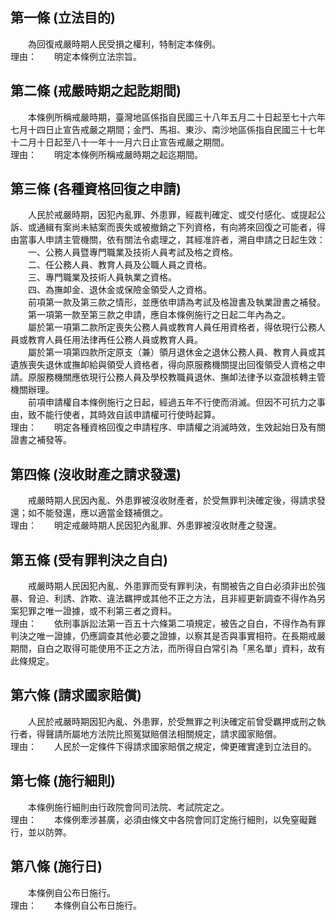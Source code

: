 第一條 (立法目的)
-----------------
　　為回復戒嚴時期人民受損之權利，特制定本條例。  
理由：　　明定本條例立法宗旨。

第二條 (戒嚴時期之起訖期間)
---------------------------
　　本條例所稱戒嚴時期，臺灣地區係指自民國三十八年五月二十日起至七十六年七月十四日止宣告戒嚴之期間；金門、馬祖、東沙、南沙地區係指自民國三十七年十二月十日起至八十一年十一月六日止宣告戒嚴之期間。  
理由：　　明定本條例所稱戒嚴時期之起迄期間。

第三條 (各種資格回復之申請)
---------------------------
　　人民於戒嚴時期，因犯內亂罪、外患罪，經裁判確定、或交付感化、或提起公訴、或通緝有案尚未結案而喪失或被撤銷之下列資格，有向將來回復之可能者，得由當事人申請主管機關，依有關法令處理之，其經准許者，溯自申請之日起生效：  
　　一、公務人員暨專門職業及技術人員考試及格之資格。  
　　二、任公務人員、教育人員及公職人員之資格。  
　　三、專門職業及技術人員執業之資格。  
　　四、為撫卹金、退休金或保險金領受人之資格。  
　　前項第一款及第三款之情形，並應依申請為考試及格證書及執業證書之補發。  
　　第一項第一款至第三款之申請，應自本條例施行之日起二年內為之。  
　　屬於第一項第二款所定喪失公務人員或教育人員任用資格者，得依現行公務人員或教育人員任用法律再任公務人員或教育人員。  
　　屬於第一項第四款所定原支（兼）領月退休金之退休公務人員、教育人員或其遺族喪失退休或撫卹給與領受人資格者，得向原服務機關提出回復領受人資格之申請。原服務機關應依現行公務人員及學校教職員退休、撫卹法律予以查證核轉主管機關辦理。  
　　前項申請權自本條例施行之日起，經過五年不行使而消滅。但因不可抗力之事由，致不能行使者，其時效自該申請權可行使時起算。  
理由：　　明定各種資格回復之申請程序、申請權之消滅時效，生效起始日及有關證書之補發等。

第四條 (沒收財產之請求發還)
---------------------------
　　戒嚴時期人民因內亂、外患罪被沒收財產者，於受無罪判決確定後，得請求發還；如不能發還，應以適當金錢補償之。  
理由：　　明定戒嚴時期人民因犯內亂罪、外患罪被沒收財產之發還。

第五條 (受有罪判決之自白)
-------------------------
　　戒嚴時期人民因犯內亂、外患罪而受有罪判決，有關被告之自白必須非出於強暴、脅迫、利誘、詐欺、違法羈押或其他不正之方法，且非經更新調查不得作為另案犯罪之唯一證據，或不利第三者之資料。  
理由：　　依刑事訴訟法第一百五十六條第二項規定，被告之自白，不得作為有罪判決之唯一證據，仍應調查其他必要之證據，以察其是否與事實相符。在長期戒嚴期間，自白之取得可能使用不正之方法，而所得自白常引為「黑名單」資料，故有此條規定。

第六條 (請求國家賠償)
---------------------
　　人民於戒嚴時期因犯內亂、外患罪，於受無罪之判決確定前曾受羈押或刑之執行者，得聲請所屬地方法院比照冤獄賠償法相關規定，請求國家賠償。  
理由：　　人民於一定條件下得請求國家賠償之規定，俾更確實達到立法目的。

第七條 (施行細則)
-----------------
　　本條例施行細則由行政院會同司法院、考試院定之。  
理由：　　本條例牽涉甚廣，必須由條文中各院會同訂定施行細則，以免窒礙難行，並以防弊。

第八條 (施行日)
---------------
　　本條例自公布日施行。  
理由：　　本條例自公布日施行。
